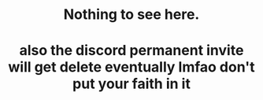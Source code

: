 # <h1 align="center">Nothing to see here.</h1>
<h1 align="center"> also the discord permanent invite will get delete eventually lmfao don't put your faith in it</h1>
